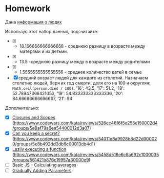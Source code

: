 # Homework

Дана [информация о людях](ancestry.js)

Используя этот набор данных, подсчитайте:

- [x] - 18.166666666666668 - среднюю разницу в возрасте между матерями и их детьми.
- [x] - 13.5 -среднюю разницу между в возрасте между родителями
- [x] - 1.5555555555555556 - среднее количество детей в семье
- [x] средний возраст людей для каждого из столетий. Назначаем столетию людей, беря их год смерти, деля его на 100 и округляя: `Math.ceil(person.died / 100)`.
    '16': 43.5,
    '17': 51.2,
    '18': 52.78947368421053,
    '19': 54.833333333333336,
    '20': 84.66666666666667,
    '21': 94

Дополнительно:

- [x] [Closures and Scopes](https://www.codewars.com/kata/closures-and-scopes) (https://www.codewars.com/kata/reviews/526ec46f6f5e255e150002d4/groups/5e8af79a6ea54400012d3a07)
- [x] [Can you keep a secret?](https://www.codewars.com/kata/can-you-keep-a-secret) (https://www.codewars.com/kata/reviews/54011e8a9928b8d22d000029/groups/5e8b492dd3db6c00013db4d1)
- [x] [Lazily executing a function](https://www.codewars.com/kata/lazily-executing-a-function) (https://www.codewars.com/kata/reviews/5458d518e6c6a692c1000035/groups/561421b876c19957a30000e9)
- [ ] [Basic JS - Calculating averages](https://www.codewars.com/kata/basic-js-calculating-averages)
- [ ] [Gradually Adding Parameters](https://www.codewars.com/kata/gradually-adding-parameters)
